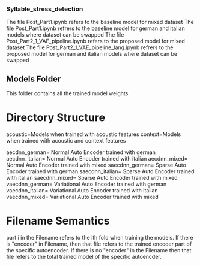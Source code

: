 ### Syllable_stress_detection
The file Post_Part1.ipynb refers to the baseline model for mixed dataset
The file Post_Part1.ipynb refrers to the baseline model for german and italian models where dataset can be swapped
The file Post_Part2_1_VAE_pipeline.ipynb refers to the proposed model for mixed dataset
The file Post_Part2_1_VAE_pipeline_lang.ipynb refrers to the proposed model for german and italian models where dataset can be swapped

## Models Folder
This folder contains all the trained model weights.

# Directory Structure
acoustic=Models when trained with acoustic features
context=Models when trained with acoustic and context features

aecdnn_german= Normal Auto Encoder trained with german
aecdnn_italian= Normal Auto Encoder trained with italian
aecdnn_mixed= Normal Auto Encoder trained with mixed
saecdnn_german= Sparse Auto Encoder trained with german
saecdnn_italian= Sparse Auto Encoder trained with italian
saecdnn_mixed= Sparse Auto Encoder trained with mixed
vaecdnn_german= Variational Auto Encoder trained with german
vaecdnn_italian= Variational Auto Encoder trained with italian
vaecdnn_mixed= Variational Auto Encoder trained with mixed

# Filename Semantics
part i in the Filename refers to the ith fold when training the models.
If there is "encoder" in Filename, then that file refers to the trained encoder part of the specific autoencoder.
If there is no "encoder" in the Filename then that file refers to the total trained model of the specific autoencder.
